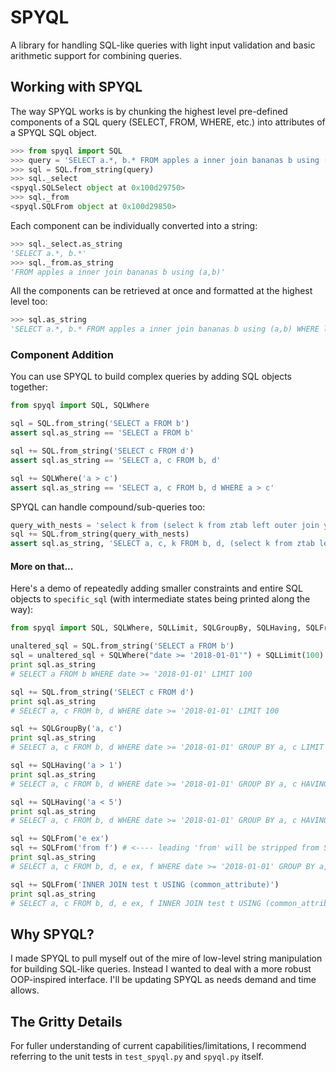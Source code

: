 # SPYQL
A library for handling SQL-like queries with light input validation and basic arithmetic support for combining queries.

## Working with SPYQL
The way SPYQL works is by chunking the highest level pre-defined components of a SQL query (SELECT, FROM, WHERE, etc.) into attributes of a SPYQL SQL object.
```python
>>> from spyql import SQL
>>> query = 'SELECT a.*, b.* FROM apples a inner join bananas b using (c,d) WHERE length(a.y) != length(b.z) and length(a.y) > 2 GROUP BY a.y HAVING count(a.y)<5 ORDER BY b.z LIMIT 15'
>>> sql = SQL.from_string(query)
>>> sql._select
<spyql.SQLSelect object at 0x100d29750>
>>> sql._from
<spyql.SQLFrom object at 0x100d29850>
```
Each component can be individually converted into a string:
```python
>>> sql._select.as_string
'SELECT a.*, b.*'
>>> sql._from.as_string
'FROM apples a inner join bananas b using (a,b)'
```
All the components can be retrieved at once and formatted at the highest level too:
```python
>>> sql.as_string
'SELECT a.*, b.* FROM apples a inner join bananas b using (a,b) WHERE length(a.y) != length(b.z) and length(a.y) > 2 GROUP BY a.y HAVING count(a.y)<5 ORDER BY b.z LIMIT 15'
```
### Component Addition
You can use SPYQL to build complex queries by adding SQL objects together:
```python
from spyql import SQL, SQLWhere

sql = SQL.from_string('SELECT a FROM b')
assert sql.as_string == 'SELECT a FROM b'

sql += SQL.from_string('SELECT c FROM d')
assert sql.as_string == 'SELECT a, c FROM b, d'

sql += SQLWhere('a > c')
assert sql.as_string == 'SELECT a, c FROM b, d WHERE a > c'
```
SPYQL can handle compound/sub-queries too:
```python
query_with_nests = 'select k from (select k from ztab left outer join ytab using (date)) tabk where k in (select k from ytab where k > 5)'
sql += SQL.from_string(query_with_nests)
assert sql.as_string, 'SELECT a, c, k FROM b, d, (select k from ztab left outer join ytab using (date)) tabk WHERE a > c and k in (select k from ytab where k > 5)'
```
#### More on that...
Here's a demo of repeatedly adding smaller constraints and entire SQL objects to `specific_sql` (with intermediate states being printed along the way):
```python
from spyql import SQL, SQLWhere, SQLLimit, SQLGroupBy, SQLHaving, SQLFrom

unaltered_sql = SQL.from_string('SELECT a FROM b')
sql = unaltered_sql + SQLWhere("date >= '2018-01-01'") + SQLLimit(100)
print sql.as_string
# SELECT a FROM b WHERE date >= '2018-01-01' LIMIT 100

sql += SQL.from_string('SELECT c FROM d')
print sql.as_string
# SELECT a, c FROM b, d WHERE date >= '2018-01-01' LIMIT 100

sql += SQLGroupBy('a, c')
print sql.as_string
# SELECT a, c FROM b, d WHERE date >= '2018-01-01' GROUP BY a, c LIMIT 100

sql += SQLHaving('a > 1')
print sql.as_string
# SELECT a, c FROM b, d WHERE date >= '2018-01-01' GROUP BY a, c HAVING a > 1 LIMIT 100

sql += SQLHaving('a < 5')
print sql.as_string
# SELECT a, c FROM b, d WHERE date >= '2018-01-01' GROUP BY a, c HAVING a > 1 and a < 5 LIMIT 100

sql += SQLFrom('e ex')
sql += SQLFrom('from f') # <---- leading 'from' will be stripped from SQL object to circumvent syntactic/semantic issues (all components are handled similarly)
print sql.as_string
# SELECT a, c FROM b, d, e ex, f WHERE date >= '2018-01-01' GROUP BY a, c HAVING a > 1 and a < 5 LIMIT 100

sql += SQLFrom('INNER JOIN test t USING (common_attribute)')
print sql.as_string
# SELECT a, c FROM b, d, e ex, f INNER JOIN test t USING (common_attribute) WHERE date >= '2018-01-01' GROUP BY a, c HAVING a > 1 and a < 5 LIMIT 100
```

## Why SPYQL?
I made SPYQL to pull myself out of the mire of low-level string manipulation for building SQL-like queries.  Instead I wanted to deal with a more robust OOP-inspired interface.  I'll be updating SPYQL as needs demand and time allows.

## The Gritty Details
For fuller understanding of current capabilities/limitations, I recommend referring to the unit tests in `test_spyql.py` and `spyql.py` itself.

